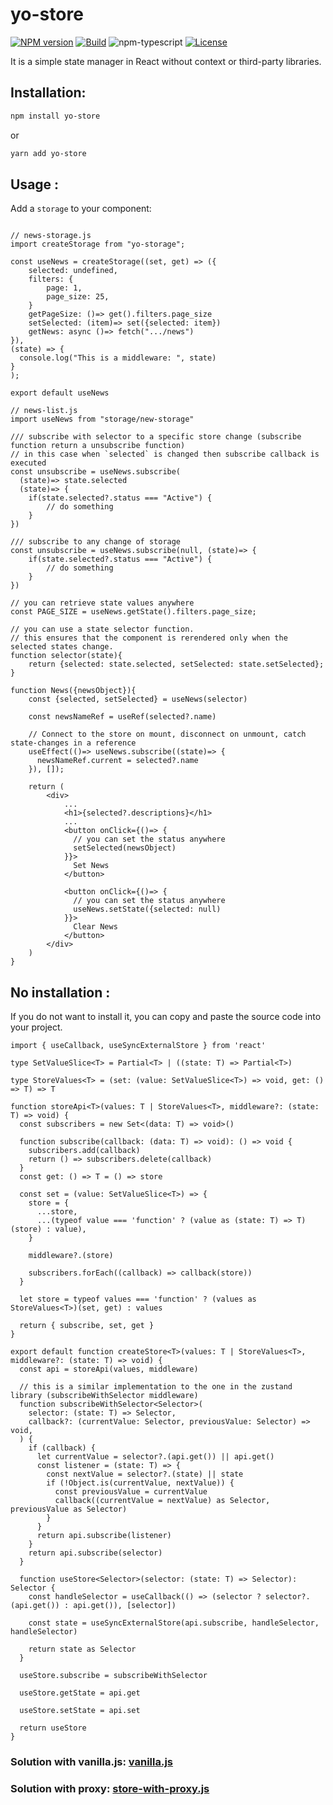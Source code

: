 # yo-store

[![NPM version][npm-image]][npm-url]
[![Build][github-build]][github-build-url]
![npm-typescript]
[![License][github-license]][github-license-url]

It is a simple state manager in React without context or third-party libraries.


## Installation:

```bash
npm install yo-store
```

or

```bash
yarn add yo-store
```

## Usage :

Add a `storage` to your component:

```tsx

// news-storage.js 
import createStorage from "yo-storage";

const useNews = createStorage((set, get) => ({
    selected: undefined,
    filters: {
        page: 1,
        page_size: 25,
    }
    getPageSize: ()=> get().filters.page_size
    setSelected: (item)=> set({selected: item})
    getNews: async ()=> fetch(".../news")
}),
(state) => {
  console.log("This is a middleware: ", state)
}
);

export default useNews
```

```tsx
// news-list.js 
import useNews from "storage/new-storage"

/// subscribe with selector to a specific store change (subscribe function return a unsubscribe function)
// in this case when `selected` is changed then subscribe callback is executed
const unsubscribe = useNews.subscribe(
  (state)=> state.selected
  (state)=> {
    if(state.selected?.status === "Active") {
        // do something
    }
})

/// subscribe to any change of storage
const unsubscribe = useNews.subscribe(null, (state)=> {
    if(state.selected?.status === "Active") {
        // do something
    }
})

// you can retrieve state values anywhere
const PAGE_SIZE = useNews.getState().filters.page_size;

// you can use a state selector function.
// this ensures that the component is rerendered only when the selected states change.
function selector(state){
    return {selected: state.selected, setSelected: state.setSelected};
}

function News({newsObject}){
    const {selected, setSelected} = useNews(selector)

    const newsNameRef = useRef(selected?.name)

    // Connect to the store on mount, disconnect on unmount, catch state-changes in a reference
    useEffect(()=> useNews.subscribe((state)=> {
      newsNameRef.current = selected?.name
    }), []);

    return (
        <div>
            ...
            <h1>{selected?.descriptions}</h1>
            ...
            <button onClick={()=> {
              // you can set the status anywhere
              setSelected(newsObject)
            }}> 
              Set News
            </button>

            <button onClick={()=> {
              // you can set the status anywhere
              useNews.setState({selected: null)
            }}> 
              Clear News
            </button>
        </div>
    )
}
```

## No installation :

If you do not want to install it, you can copy and paste the source code into your project.

```tsx
import { useCallback, useSyncExternalStore } from 'react'

type SetValueSlice<T> = Partial<T> | ((state: T) => Partial<T>)

type StoreValues<T> = (set: (value: SetValueSlice<T>) => void, get: () => T) => T

function storeApi<T>(values: T | StoreValues<T>, middleware?: (state: T) => void) {
  const subscribers = new Set<(data: T) => void>()

  function subscribe(callback: (data: T) => void): () => void {
    subscribers.add(callback)
    return () => subscribers.delete(callback)
  }
  const get: () => T = () => store

  const set = (value: SetValueSlice<T>) => {
    store = {
      ...store,
      ...(typeof value === 'function' ? (value as (state: T) => T)(store) : value),
    }

    middleware?.(store)

    subscribers.forEach((callback) => callback(store))
  }

  let store = typeof values === 'function' ? (values as StoreValues<T>)(set, get) : values

  return { subscribe, set, get }
}

export default function createStore<T>(values: T | StoreValues<T>, middleware?: (state: T) => void) {
  const api = storeApi(values, middleware)

  // this is a similar implementation to the one in the zustand library (subscribeWithSelector middleware)
  function subscribeWithSelector<Selector>(
    selector: (state: T) => Selector,
    callback?: (currentValue: Selector, previousValue: Selector) => void,
  ) {
    if (callback) {
      let currentValue = selector?.(api.get()) || api.get()
      const listener = (state: T) => {
        const nextValue = selector?.(state) || state
        if (!Object.is(currentValue, nextValue)) {
          const previousValue = currentValue
          callback((currentValue = nextValue) as Selector, previousValue as Selector)
        }
      }
      return api.subscribe(listener)
    }
    return api.subscribe(selector)
  }

  function useStore<Selector>(selector: (state: T) => Selector): Selector {
    const handleSelector = useCallback(() => (selector ? selector?.(api.get()) : api.get()), [selector])

    const state = useSyncExternalStore(api.subscribe, handleSelector, handleSelector)

    return state as Selector
  }

  useStore.subscribe = subscribeWithSelector

  useStore.getState = api.get

  useStore.setState = api.set

  return useStore
}

```

### Solution with vanilla.js: [vanilla.js](https://github.com/oleyva93/yo-store/tree/main/src/solutions/vanilla.js)
### Solution with proxy: [store-with-proxy.js](https://github.com/oleyva93/yo-store/tree/main/src/solutions/store-with-proxy.ts)

[npm-url]: https://www.npmjs.com/package/yo-store
[npm-image]: https://img.shields.io/npm/v/yo-store
[github-license]: https://img.shields.io/github/license/oleyva93/yo-store
[github-license-url]: https://github.com/oleyva93/yo-store/blob/master/LICENSE
[github-build]: https://github.com/oleyva93/yo-store/actions/workflows/publish.yml/badge.svg
[github-build-url]: https://github.com/oleyva93/yo-store/actions/workflows/publish.yml
[npm-typescript]: https://img.shields.io/npm/types/yo-store